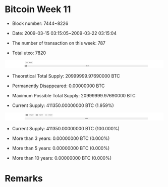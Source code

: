 # Bitcoin Week 11

- Block number: 7444~8226

- Date: 2009-03-15 03:15:05~2009-03-22 03:15:04

- The number of transaction on this week: 787

- Total utxo: 7820

![](../images/mined_week11.png)

- Theoretical Total Supply: 20999999.97690000 BTC

- Permanently Disappeared: 0.00000000 BTC

- Maximum Possible Total Supply: 20999999.97690000 BTC

- Current Supply: 411350.00000000 BTC (1.959%)

![](../images/year_week11.png)


- Current Supply: 411350.00000000 BTC (100.000%)

- More than 3 years: 0.00000000 BTC (0.000%)

- More than 5 years: 0.00000000 BTC (0.000%)

- More than 10 years: 0.00000000 BTC (0.000%)

# Remarks

